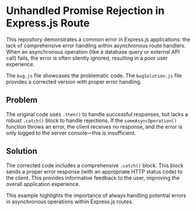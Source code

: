 # Unhandled Promise Rejection in Express.js Route

This repository demonstrates a common error in Express.js applications: the lack of comprehensive error handling within asynchronous route handlers.  When an asynchronous operation (like a database query or external API call) fails, the error is often silently ignored, resulting in a poor user experience.

The `bug.js` file showcases the problematic code.  The `bugSolution.js` file provides a corrected version with proper error handling.

## Problem

The original code uses `.then()` to handle successful responses, but lacks a robust `.catch()` block to handle rejections.  If the `someAsyncOperation()` function throws an error, the client receives no response, and the error is only logged to the server console—this is insufficient.

## Solution

The corrected code includes a comprehensive `.catch()` block.  This block sends a proper error response (with an appropriate HTTP status code) to the client.  This provides informative feedback to the user, improving the overall application experience.

This example highlights the importance of always handling potential errors in asynchronous operations within Express.js routes.